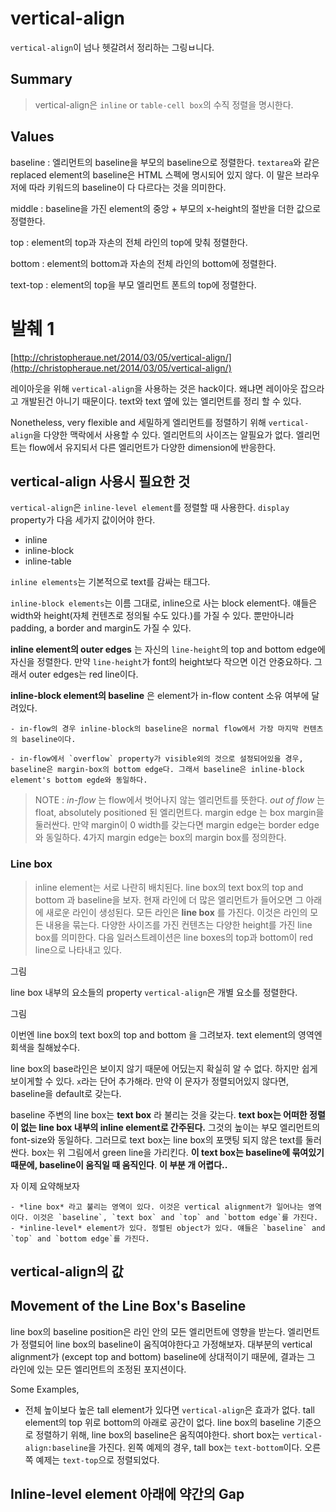 # vertical-align

`vertical-align`이 넘나 헷갈려서 정리하는 그링ㅂ니다.

## Summary

> vertical-align은 `inline` or `table-cell box`의 수직 정렬을 명시한다.

## Values

baseline
: 엘리먼트의 baseline을 부모의 baseline으로 정렬한다. `textarea`와 같은 replaced element의 baseline은 HTML 스펙에 명시되어 있지 않다. 이 말은 브라우저에 따라 키워드의 baseline이 다 다르다는 것을 의미한다.

middle
: baseline을 가진 element의 중앙 + 부모의 x-height의 절반을 더한 값으로 정렬한다.

top
: element의 top과 자손의 전체 라인의 top에 맞춰 정렬한다.

bottom
: element의 bottom과 자손의 전체 라인의 bottom에 정렬한다. 

text-top
: element의 top을 부모 엘리먼트 폰트의 top에 정렬한다.

# 발췌 1
[http://christopheraue.net/2014/03/05/vertical-align/](http://christopheraue.net/2014/03/05/vertical-align/)

레이아웃을 위해 `vertical-align`을 사용하는 것은 hack이다. 왜냐면 레이아웃 잡으라고 개발된건 아니기 때문이다. text와 text 옆에 있는 엘리먼트를 정리 할 수 있다.

Nonetheless, very flexible and 세밀하게 엘리먼트를 정렬하기 위해  `vertical-align`을 다양한 맥락에서 사용할 수 있다. 엘리먼트의 사이즈는 알필요가 없다. 엘리먼트는 flow에서 유지되서 다른 엘리먼트가 다양한 dimension에 반응한다.


## vertical-align 사용시 필요한 것

`vertical-align`은 `inline-level element`를 정렬할 때 사용한다. `display` property가 다음 세가지 값이어야 한다.

- inline
- inline-block
- inline-table

`inline elements`는 기본적으로 text를 감싸는 태그다.

`inline-block elements`는 이름 그대로, inline으로 사는 block element다. 얘들은 width와 height(자체 컨텐츠로 정의될 수도 있다.)를 가질 수 있다. 뿐만아니라 padding, a border and margin도 가질 수 있다.


**inline element의 outer edges** 는 자신의 `line-height`의 top and bottom edge에 자신을 정렬한다. 만약 `line-height`가 font의 height보다 작으면 이건 안중요하다. 그래서 outer edges는 red line이다.



**inline-block element의 baseline** 은 element가 in-flow content 소유 여부에 달려있다.

	- in-flow의 경우 inline-block의 baseline은 normal flow에서 가장 마지막 컨텐츠의 baseline이다.

	- in-flow에서 `overflow` property가 visible외의 것으로 설정되어있을 경우, baseline은 margin-box의 bottom edge다. 그래서 baseline은 inline-block element's bottom egde와 동일하다.


> NOTE : *in-flow* 는 flow에서 벗어나지 않는 엘리먼트를 뜻한다.
>		 *out of flow* 는 float, absolutely positioned 된 엘리먼트다. margin edge 는 box margin을 둘러싼다. 만약 margin이 0 width를 갖는다면 margin edge는 border edge와 동일하다. 4가지 margin edge는 box의 margin box를 정의한다.



### Line box

> inline element는 서로 나란히 배치된다. line box의 text box의 top and bottom 과 baseline을 보자. 현재 라인에 더 많은 엘리먼트가 들어오면 그 아래에 새로운 라인이 생성된다. 모든 라인은 **line box** 를 가진다. 이것은 라인의 모든 내용을 묶는다. 다양한 사이즈를 가진 컨텐츠는 다양한 height를 가진 line box를 의미한다. 다음 일러스트레이션은 line boxes의 top과 bottom이 red line으로 나타내고 있다.

그림

line box 내부의 요소들의 property `vertical-align`은 개별 요소를 정렬한다.

그림

이번엔 line box의 text box의 top and bottom 을 그려보자. text element의 영역엔 회색을 칠해놨수다.

line box의 base라인은 보이지 않기 때문에 어딨는지 확실히 알 수 없다. 하지만 쉽게 보이게할 수 있다. `x`라는 단어 추가해라. 만약 이 문자가 정렬되어있지 않다면, baseline을 default로 갖는다.

baseline 주변의 line box는 **text box** 라 불리는 것을 갖는다. **text box는 어떠한 정렬이 없는 line box 내부의 inline element로 간주된다.** 그것의 높이는 부모 엘리먼트의 font-size와 동일하다. 그러므로 text box는 line box의 포맷팅 되지 않은 text를 둘러싼다. box는 위 그림에서 green line을 가리킨다. **이 text box는 baseline에 묶여있기 때문에, baseline이 움직일 때 움직인다**. **이 부분 개 어렵다..**

자 이제 요약해보자

	- *line box* 라고 불리는 영역이 있다. 이것은 vertical alignment가 일어나는 영역이다. 이것은 `baseline`, `text box` and `top` and `bottom edge`를 가진다.
	- *inline-level* element가 있다. 정렬된 object가 있다. 얘들은 `baseline` and `top` and `bottom edge`를 가진다.


## vertical-align의 값


## Movement of the Line Box's Baseline

line box의 baseline position은 라인 안의 모든 엘리먼트에 영향을 받는다. 엘리먼트가 정렬되어 line box의 baseline이 움직여야한다고 가정해보자. 대부분의 vertical alignment가 (except top and bottom) baseline에 상대적이기 때문에, 결과는 그 라인에 있는 모든 엘리먼트의 조정된 포지션이다.

Some Examples,

- 전체 높이보다 높은 tall element가 있다면 `vertical-align`은 효과가 없다. tall element의 top 위로 bottom의 아래로 공간이 없다. line box의 baseline 기준으로 정렬하기 위해, line box의 baseline은 움직여야한다. short box는 `vertical-align:baseline`을 가진다. 왼쪽 예제의 경우, tall box는 `text-bottom`이다. 오른쪽 예제는 `text-top`으로 정렬되었다.


## Inline-level element 아래에 약간의 Gap
